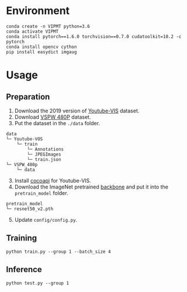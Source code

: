# Environment

```
conda create -n VIPMT python=3.6
conda activate VIPMT
conda install pytorch==1.6.0 torchvision==0.7.0 cudatoolkit=10.2 -c pytorch
conda install opencv cython
pip install easydict imgaug
```


# Usage
## Preparation

1. Download the 2019 version of [Youtube-VIS](https://youtube-vos.org/dataset/vis/) dataset.
1. Download [VSPW 480P](https://github.com/sssdddwww2/vspw_dataset_download) dataset.
2. Put the dataset in the `./data` folder.
```
data
└─ Youtube-VOS
    └─ train
        └─ Annotations
        └─ JPEGImages
        └─ train.json
└─ VSPW_480p
    └─ data
```
3. Install [cocoapi](https://github.com/youtubevos/cocoapi) for Youtube-VIS.
4. Download the ImageNet pretrained [backbone](https://drive.google.com/file/d/1PIMA7uG_fcvXUvjDUL7UIVp6KmGdSFKi/view?usp=sharing) and put it into the `pretrain_model` folder.
```
pretrain_model
└─ resnet50_v2.pth
```
5. Update `config/config.py`.

## Training

```
python train.py --group 1 --batch_size 4
```

## Inference

```
python test.py --group 1
```
